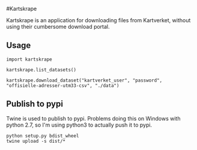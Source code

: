 #Kartskrape

Kartskrape is an application for downloading files from Kartverket, without using their cumbersome download portal.

## Usage
```
import kartskrape

kartskrape.list_datasets()

kartskrape.download_dataset("kartverket_user", "password", "offisielle-adresser-utm33-csv", "./data")
```

## Publish to pypi
Twine is used to publish to pypi. Problems doing this on Windows with python 2.7, so I'm using python3 to actually push it to pypi.

```
python setup.py bdist_wheel
twine upload -s dist/*

```
